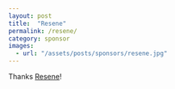 ```yaml
---
layout: post
title:  "Resene"
permalink: /resene/
category: sponsor
images: 
  - url: "/assets/posts/sponsors/resene.jpg"
---
```


Thanks [Resene](http://www.resene.co.nz)!
